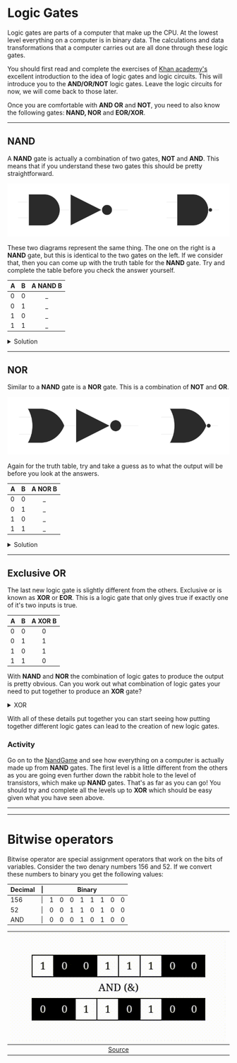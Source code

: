 # Logic Gates

Logic gates are parts of a computer that make up the CPU. At the lowest level everything on a computer is in binary data. The calculations and data transformations that a computer carries out are all done through these logic gates.

You should first read and complete the exercises of [Khan academy's](https://www.khanacademy.org/computing/computers-and-internet/xcae6f4a7ff015e7d:computers/xcae6f4a7ff015e7d:logic-gates-and-circuits/a/logic-gates) excellent introduction to the idea of logic gates and logic circuits. This will introduce you to the __AND/OR/NOT__ logic gates. Leave the logic circuits for now, we will come back to those later. 

Once you are comfortable with __AND OR__ and __NOT__,  you need to also know the following gates: __NAND, NOR__ and __EOR/XOR__.

---

## NAND
A __NAND__ gate is actually a combination of two gates, __NOT__ and __AND__. This means that if you understand these two gates this should be pretty straightforward. 

![NAND](assets/NAND_DARK.svg)

These two diagrams represent the same thing. The one on the right is a __NAND__ gate, but this is identical to the two gates on the left. If we consider that, then you can come up with the truth table for the __NAND__ gate. Try and complete the table before you check the answer yourself.

|A|B|A __NAND__ B|
|---|---|:---:|
|0|0|_|
|0|1|_|
|1|0|_|
|1|1|_|


<details>
<summary>Solution</summary>

|A|B|A __NAND__ B|
|---|---|:---:|
|0|0|1|
|0|1|1|
|1|0|1|
|1|1|0|

</details>


---

## NOR

Similar to a __NAND__ gate is a __NOR__ gate. This is a combination of __NOT__ and __OR__.

![NOR](assets/NOR_DARK.svg)

Again for the truth table, try and take a guess as to what the output will be before you look at the answers.


|A|B|A __NOR__ B|
|---|---|:---:|
|0|0|_|
|0|1|_|
|1|0|_|
|1|1|_|


<details>
<summary>Solution</summary>

|A|B|A __NOR__ B|
|---|---|:---:|
|0|0|1|
|0|1|0|
|1|0|0|
|1|1|0|

</details>

---

## Exclusive OR

The last new logic gate is slightly different from the others. Exclusive or is known as __XOR__ or __EOR__. This is a logic gate that only gives true if exactly one of it's two inputs is true.

|A|B|A __XOR__ B|
|---|---|:---:|
|0|0|0|
|0|1|1|
|1|0|1|
|1|1|0|


With __NAND__ and __NOR__ the combination of logic gates to produce the output is pretty obvious. Can you work out what combination of logic gates your need to put together to produce an __XOR__ gate?

<details>
<summary>XOR</summary>

|A|B|A __OR__ B|A __NAND__ B|(A __OR__ B) __AND__ (A __NAND__ B)|
|---|---|:---:|:---:|:---:|
|0|0|0|1|0|
|0|1|1|1|1|
|1|0|1|1|1|
|1|1|1|0|0|

</details>

With all of these details put together you can start seeing how putting together different logic gates can lead to the creation of new logic gates.

### Activity

Go on to the [NandGame](https://nandgame.com/) and see how everything on a computer is actually made up from __NAND__ gates. The first level is a little different from the others as you are going even further down the rabbit hole to the level of transistors, which make up __NAND__ gates. That's as far as you can go! You should try and complete all the levels up to __XOR__ which should be easy given what you have seen above.

---
---

# Bitwise operators

Bitwise operator are special assignment operators that work on the bits of variables. Consider the two denary numbers 156 and 52. If we convert these numbers to binary you get the following values:



<table>
    <thead>
        <tr>
            <th>Decimal</th>
            <th>|</th>
            <th colspan="8">Binary</th>
        </tr>
    </thead>
    <tbody>
        <tr>
            <td>156</td>
            <td>|</td>
            <td>1</td>
            <td>0 </td>
            <td>0 </td>
            <td>1 </td>
            <td>1 </td>
            <td>1 </td>
            <td>0 </td>
            <td>0 </td>
        </tr><tr>
            <td> 52</td>
            <td>|</td>
            <td> 0</td>
            <td>0 </td>
            <td>1 </td>
            <td>1 </td>
            <td>0 </td>
            <td>1 </td>
            <td>0 </td>
            <td>0 </td>
        </tr>
        <tr>
            <td> AND</td>
            <td>|</td>
            <td> 0</td>
            <td>0 </td>
            <td>0 </td>
            <td>1 </td>
            <td>0 </td>
            <td>1 </td>
            <td>0 </td>
            <td>0 </td>
        </tr>
    </tbody>
</table>

|![Bitwise and](assets/bitwise_and.gif)|
|:--:|
|[Source](https://realpython.com/python-bitwise-operators/)|